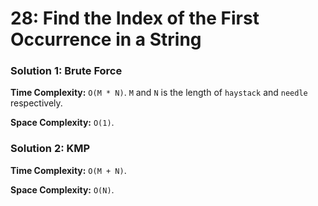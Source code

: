 # 28: Find the Index of the First Occurrence in a String

### Solution 1: Brute Force
**Time Complexity:** `O(M * N)`. `M` and `N` is the length of `haystack` and `needle` respectively.

**Space Complexity:** `O(1)`.

### Solution 2: KMP
**Time Complexity:** `O(M + N)`.

**Space Complexity:** `O(N)`.